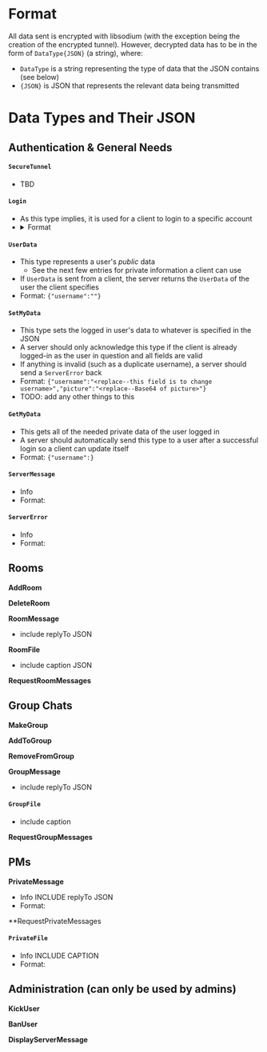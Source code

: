 # Format
All data sent is encrypted with libsodium (with the exception being the creation of the encrypted tunnel). However, decrypted data has to be in the form of `DataType{JSON}` (a string), where:
* `DataType` is a string representing the type of data that the JSON contains (see below)
* `{JSON}` is JSON that represents the relevant data being transmitted

# Data Types and Their JSON
## Authentication & General Needs
#### `SecureTunnel`
* TBD

#### `Login`
* As this type implies, it is used for a client to login to a specific account</li>
* <details>
	<summary>Format</summary>
	<table>
		<tr>
			<th>Field</th>
			<th>Value</th>
		</tr>
		<tr>
			<td><code>username</code></td>
			<td>The username of the user trying to login</td>
		</tr>
		<tr>
			<td><code>password</code></td>
			<td>The password of the user trying to login</td>
		</tr>
	</table>
</details>

#### `UserData`
* This type represents a user's *public* data
  * See the next few entries for private information a client can use
* If `UserData` is sent from a client, the server returns the `UserData` of the user the client specifies
* Format: `{"username":""}`

#### `SetMyData`
* This type sets the logged in user's data to whatever is specified in the JSON
* A server should only acknowledge this type if the client is already logged-in as the user in question and all fields are valid
* If anything is invalid (such as a duplicate username), a server should send a `ServerError` back
* Format: `{"username":"<replace--this field is to change username>","picture":"<replace--Base64 of picture>"}`
* TODO: add any other things to this

#### `GetMyData`
* This gets all of the needed private data of the user logged in
* A server should automatically send this type to a user after a successful login so a client can update itself
* Format: `{"username":}`

#### `ServerMessage`
* Info
* Format:

#### `ServerError`
* Info
* Format:

## Rooms
**AddRoom**

**DeleteRoom**

**RoomMessage**
* include replyTo JSON

**RoomFile**
* include caption JSON

**RequestRoomMessages**

## Group Chats
**MakeGroup**

**AddToGroup**

**RemoveFromGroup**

**GroupMessage**
* include replyTo JSON

#### `GroupFile`
* include caption

**RequestGroupMessages**

## PMs
**PrivateMessage**
* Info INCLUDE replyTo JSON
* Format:

**RequestPrivateMessages

#### `PrivateFile`
* Info INCLUDE CAPTION
* Format:

## Administration (can only be used by admins)
**KickUser**

**BanUser**

**DisplayServerMessage**
